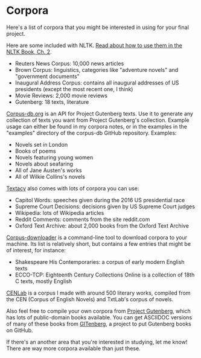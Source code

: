 # Corpora

Here's a list of corpora that you might be interested in using for your final project. 

Here are some included with NLTK. [Read about how to use them in the NLTK Book, Ch. 2](http://www.nltk.org/book/ch02.html).  
 - Reuters News Corpus: 10,000 news articles
 - Brown Corpus: linguistics, categories like "adventure novels" and "government documents"
 - Inaugural Address Corpus: contains all inaugural addresses of US presidents (except the most recent one, I think)
 - Movie Reviews: 2,000 movie reviews
 - Gutenberg: 18 texts, literature

[Corpus-db.org](http://corpus-db.org) is an API for Project Gutenberg texts. Use it to generate any collection of texts you want from Project Gutenberg's collection. Example usage can either be found in my corpora notes, or in the examples in the "examples" directory of the corpus-db GitHub repository. Examples: 
 - Novels set in London
 - Books of poems
 - Novels featuring young women
 - Novels about seafaring
 - All of Jane Austen's works
 - All of Wilkie Collins's novels
 
[Textacy](https://textacy.readthedocs.io/en/latest/api_reference.html#module-textacy.datasets.capitol_words) also comes with lots of corpora you can use: 
 - Capitol Words: speeches given during the 2016 US presidential race
 - Supreme Court Decisions: decisions given by US Supreme Court judges
 - Wikipedia: lots of Wikipedia articles
 - Reddit Comments: comments from the site reddit.com
 - Oxford Text Archive: about 2,000 books from the Oxford Text Archive

[Corpus-downloader](https://github.com/DH-Box/corpus-downloader) is a command-line tool to download corpora to your machine. Its list is relatively short, but contains a few entries that might be of interest, for instance: 
 - Shakespeare His Contemporaries: a corpus of early modern English texts
 - ECCO-TCP: Eighteenth Century Collections Online is a collection of 18th C texts, mostly English
 
[CENLab](https://github.com/JonathanReeve/cenlab/blob/master/cenlab-index.csv) is a corpus I made with around 500 literary works, compiled from the CEN (Corpus of English Novels) and TxtLab's corpus of novels. 

Also feel free to compile your own corpora from [Project Gutenberg](http://www.gutenberg.org/), which has lots of public-domain books available. You can get ASCIIDOC versions of many of these books from [GITenberg](https://github.com/GITenberg/), a project to put Gutenberg books on GitHub. 

If there's an another area that you're interested in studying, let me know! There are way more corpora available than just these. 